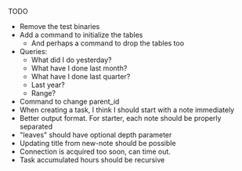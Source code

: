 TODO
- Remove the test binaries
- Add a command to initialize the tables
  - And perhaps a command to drop the tables too
- Queries:
  - What did I do yesterday?
  - What have I done last month?
  - What have I done last quarter?
  - Last year?
  - Range?
- Command to change parent_id
- When creating a task, I think I should start with a note immediately
- Better output format. For starter, each note should be properly separated
- "leaves" should have optional depth parameter
- Updating title from new-note should be possible
- Connection is acquired too soon, can time out.
- Task accumulated hours should be recursive

